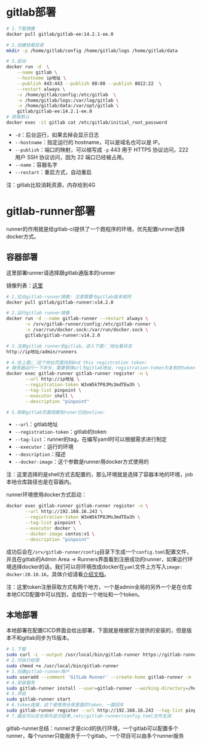 # gitlab部署

```bash
# 1.下载镜像
docker pull gitlab/gitlab-ee:14.2.1-ee.0

# 2.创建挂载目录
mkdir -p /home/gitlab/config /home/gitlab/logs /home/gitlab/data

# 3.启动
docker run -d  \
	--name gitlab \
	--hostname ip地址 \
	--publish 443:443 --publish 80:80 --publish 8022:22  \
	--restart always \
	-v /home/gitlab/config:/etc/gitlab  \
	-v /home/gitlab/logs:/var/log/gitlab \
	-v /home/gitlab/data:/var/opt/gitlab \
	gitlab/gitlab-ee:14.2.1-ee.0
# 获取默认    
docker exec -it gitlab cat /etc/gitlab/initial_root_password
```

- `-d`：后台运行，如果去掉会显示日志
- `--hostname`：指定运行的 hostname，可以是域名也可以是 IP。
- `--publish`：端口的映射，可以缩写成 `-p` 443 用于 HTTPS 协议访问，222 用户 SSH 协议访问，因为 22 端口已经被占用。
- `--name`：容器名字
- `--restart`：重启方式，自动重启

注：gitlab比较消耗资源，内存给到4G

# gitlab-runner部署

runner的作用就是给gitlab-ci提供了一个跑程序的环境，优先配置runner选择docker方式。

## 容器部署

这里部署runner请选择跟gitlab通版本的runner

镜像列表：[这里](https://hub.docker.com/r/gitlab/gitlab-runner/tags?page=1&ordering=last_updated)

```bash
# 1.拉去gitlab-runner镜像: 注意需要与gitlab版本相同
docker pull gitlab/gitlab-runner:v14.2.0

# 2.运行gitlab runner镜像
docker run -d --name gitlab-runner --restart always \
       -v /srv/gitlab-runner/config:/etc/gitlab-runner \
       -v /var/run/docker.sock:/var/run/docker.sock \
       gitlab/gitlab-runner:v14.2.0

# 3.注册gitlab runner到gitlab，进入下面👇🏻地址看状态
http://ip地址/admin/runners

# 4.在上面👆🏻这个地址页面找到And this registration token:
# 服务器运行一下命令，需要替换url为gitlab地址、registration-token为复制的token：
docker exec gitlab-runner gitlab-runner register -n \
       --url http://ip地址 \
       --registration-token W3xW5kTP8JMs3mdTEw3h \
       --tag-list pinpoint \
       --executor shell \
       --description "pinpoint"

# 5.刷新gitlab页面观察到runer已经online:
```

- `--url`：gitlab地址
- `--registration-token`：gitlab的token
- `--tag-list`：runner的tag，在编写yaml时可以根据需求进行制定
- `--executor`：运行的环境
- `--description`：描述
- `--docker-image`：这个参数是runner用docker方式使用的

注：这里选择的是shell方式去配置的，那么环境就是选择了容器本地的环境，job本地仓库路径也是在容器内。

runner环境使用docker方式启动：

```bash
docker exec gitlab-runner gitlab-runner register -n \
       --url http://192.168.16.243 \
       --registration-token W3xW5kTP8JMs3mdTEw3h \
       --tag-list pinpoint \
       --executor docker \
       --docker-image centos:v1 \
       --description "pinpoint"
```

成功后会在`/srv/gitlab-runner/config`目录下生成一个`config.toml`配置文件，并且在gitlab的Admin Area -> Runners界面看到注册成功的runner，如果运行环境选择docker的话，我们可以将环境改成docker在`yaml`文件上方写入`image: docker:20.10.16`，具体介绍请看[介绍文档](https://docs.gitlab.com/ee/ci/docker/using_docker_build.html)。

注：这里token注册获取方式有两个地方，一个是admin全局的另外一个是在仓库本地CICD配置中可以找到，会给到一个地址和一个token。

## 本地部署

本地部署在配置CICD界面会给出部署，下面就是根据官方提供的安装的，但是版本不和gitlab同步为15版本。

```bash
# 1.下载
sudo curl -L --output /usr/local/bin/gitlab-runner https://gitlab-runner-downloads.s3.amazonaws.com/latest/binaries/gitlab-runner-linux-amd64
# 2.可执行权限
sudo chmod +x /usr/local/bin/gitlab-runner
# 3.创建gitlab-runner用户
sudo useradd --comment 'GitLab Runner' --create-home gitlab-runner -m -d /home/gitlab-runner  -s /bin/bash
# 4.安装服务
sudo gitlab-runner install --user=gitlab-runner --working-directory=/home/gitlab-runner
# 5.开启
sudo gitlab-runner start
# 6.token连接，这个是使用仓库里面的token，一路回车
sudo gitlab-runner register --url http://192.168.16.243 --tag-list pinpoint --executor shell --registration-token ocTBKJNWog42s86udNhs --description "pinpoint"
# 7.最后可以在仓库内显示结果,/etc/gitlab-runner/config.toml文件生成
```

gitlab-runner总结：runner才是cicd的执行环境，一个gitlab可以配置多个runner，每个runner只能服务于一个gitlab，一个项目可以由多个runner服务